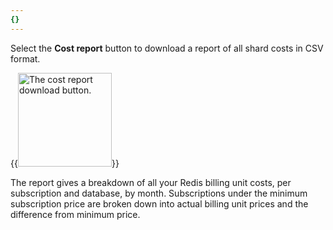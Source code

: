 ```yaml
---
{}
---
```

Select the **Cost report** button to download a report of all shard costs in CSV format.

{{<image filename="images/rc/button-cost-report-download.png" width=150px alt="The cost report download button." >}}

The report gives a breakdown of all your Redis billing unit costs, per subscription and database, by month. Subscriptions under the minimum subscription price are broken down into actual billing unit prices and the difference from minimum price.